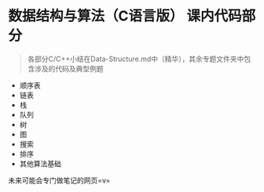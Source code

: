 # 数据结构与算法（C语言版） 课内代码部分
> 各部分C/C++小结在Data-Structure.md中（精华），其余专题文件夹中包含涉及的代码及典型例题
* 顺序表
* 链表
* 栈
* 队列
* 树
* 图
* 搜索
* 排序
* 其他算法基础
  
未来可能会专门做笔记的网页=v=
